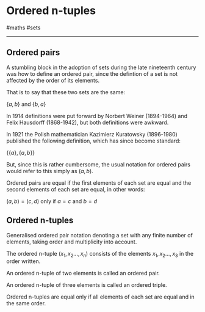 # Ordered n-tuples

#maths #sets 

-----

## Ordered pairs

A stumbling block in the adoption of sets during the late nineteenth century
was how to define an ordered pair, since the defintion of a set is 
not affected by the order of its elements.

That is to say that these two sets are the same:

$\{a, b\}$ and $\{b, a\}$

In 1914 definitions were put forward by Norbert Weiner (1894-1964) and 
Felix Hausdorff (1868-1942), but both definitions were awkward.

In 1921 the Polish mathematician Kazimierz Kuratowsky (1896-1980) published
the following definition, which has since become standard:

$\{\{a\}, \{a, b\}\}$

But, since this is rather cumbersome, the usual notation for ordered pairs 
would refer to this simply as $(a, b)$.

Ordered pairs are equal if the first elements of each set are equal and 
the second elements of each set are equal, in other words:

$(a, b) = (c, d)$ only if $a = c$ and $b = d$

## Ordered n-tuples

Generalised ordered pair notation denoting a set with any finite number
of elements, taking order and multiplicity into account.

The ordered n-tuple $(x_1,x_2...,x_n)$ consists of the elements 
$x_1, x_2..., x_3$ in the order written.

An ordered n-tuple of two elements is called an ordered pair.

An ordered n-tuple of three elements is called an ordered triple.

Ordered n-tuples are equal only if all elements of each set are equal 
and in the same order. 

